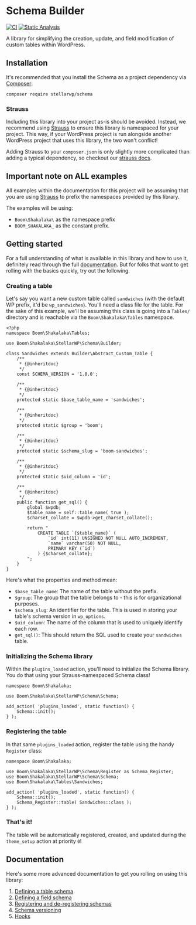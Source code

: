 # Schema Builder

[![CI](https://github.com/stellarwp/schema/workflows/CI/badge.svg)](https://github.com/stellarwp/schema/actions?query=branch%3Amain) [![Static Analysis](https://github.com/stellarwp/schema/actions/workflows/static-analysis.yml/badge.svg)](https://github.com/stellarwp/schema/actions/workflows/static-analysis.yml)

A library for simplifying the creation, update, and field modification of custom tables within WordPress.

## Installation

It's recommended that you install the Schema as a project dependency via [Composer](https://getcomposer.org/):

```
composer require stellarwp/schema
```

### Strauss

Including this library into your project as-is should be avoided. Instead, we recommend using [Strauss](https://github.com/BrianHenryIE/strauss) to ensure this library is namespaced for your project. This way, if your WordPress project is run alongside another WordPress project that uses this library, the two won't conflict!

Adding Strauss to your `composer.json` is only slightly more complicated than adding a typical dependency, so checkout our [strauss docs](docs/strauss-setup.md).

## Important note on ALL examples

All examples within the documentation for this project will be assuming that you are using [Strauss](#strauss) to prefix the namespaces provided by this library.

The examples will be using:

* `Boom\Shakalaka\` as the namespace prefix
* `BOOM_SHAKALAKA_` as the constant prefix.

## Getting started

For a full understanding of what is available in this library and how to use it, definitely read through the full [documentation](#documentation). But for folks that want to get rolling with the basics quickly, try out the following.

### Creating a table

Let's say you want a new custom table called `sandwiches` (with the default WP prefix, it'd be `wp_sandwiches`). You'll need a class file for the table. For the sake of this example, we'll be assuming this class is going into a `Tables/` directory and is reachable via the `Boom\Shakalaka\Tables` namespace.

```
<?php
namespace Boom\Shakalaka\Tables;

use Boom\Shakalaka\StellarWP\Schema\Builder;

class Sandwiches extends Builder\Abstract_Custom_Table {
	/**
	 * {@inheritdoc}
	 */
	const SCHEMA_VERSION = '1.0.0';

	/**
	 * {@inheritdoc}
	 */
	protected static $base_table_name = 'sandwiches';

	/**
	 * {@inheritdoc}
	 */
	protected static $group = 'boom';

	/**
	 * {@inheritdoc}
	 */
	protected static $schema_slug = 'boom-sandwiches';

	/**
	 * {@inheritdoc}
	 */
	protected static $uid_column = 'id';

	/**
	 * {@inheritdoc}
	 */
	public function get_sql() {
		global $wpdb;
		$table_name = self::table_name( true );
		$charset_collate = $wpdb->get_charset_collate();

		return "
			CREATE TABLE `{$table_name}` (
				`id` int(11) UNSIGNED NOT NULL AUTO_INCREMENT,
				`name` varchar(50) NOT NULL,
				PRIMARY KEY (`id`)
			) {$charset_collate};
		";
	}
}
```

Here's what the properties and method mean:

* `$base_table_name`: The name of the table without the prefix.
* `$group`: The group that the table belongs to - this is for organizational purposes.
* `$schema_slug`: An identifier for the table. This is used in storing your table's schema version in `wp_options`.
* `$uid_column`: The name of the column that is used to uniquely identify each row.
* `get_sql()`: This should return the SQL used to create your `sandwiches` table.

### Initializing the Schema library

Within the `plugins_loaded` action, you'll need to initialize the Schema library. You do that using your Strauss-namespaced Schema class!

```
namespace Boom\Shakalaka;

use Boom\Shakalaka\StellarWP\Schema\Schema;

add_action( 'plugins_loaded', static function() {
	Schema::init();
} );
```

### Registering the table

In that same `plugins_loaded` action, register the table using the handy `Register` class:

```
namespace Boom\Shakalaka;

use Boom\Shakalaka\StellarWP\Schema\Register as Schema_Register;
use Boom\Shakalaka\StellarWP\Schema\Schema;
use Boom\Shakalaka\Tables\Sandwiches;

add_action( 'plugins_loaded', static function() {
	Schema::init();
	Schema_Register::table( Sandwiches::class );
} );
```

### That's it!

The table will be automatically registered, created, and updated during the `theme_setup` action at priority `0`!

## Documentation

Here's some more advanced documentation to get you rolling on using this library:

1. [Defining a table schema](docs/table-schema.md)
2. [Defining a field schema](docs/field-schema.md)
3. [Registering and de-registering schemas](docs/registering-and-deregistering.md)
3. [Schema versioning](docs/schema-versioning.md)
4. [Hooks](docs/hooks.md)
